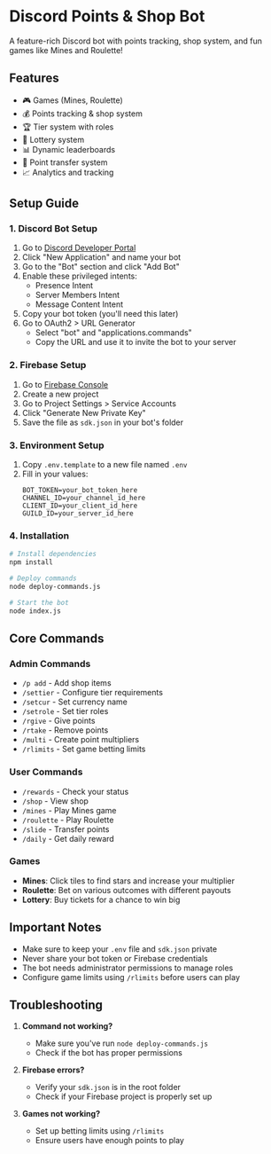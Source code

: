 # Discord Points & Shop Bot

A feature-rich Discord bot with points tracking, shop system, and fun games like Mines and Roulette!

## Features

- 🎮 Games (Mines, Roulette)
- 💰 Points tracking & shop system
- 🏆 Tier system with roles
- 🎲 Lottery system
- 📊 Dynamic leaderboards
- 💸 Point transfer system
- 📈 Analytics and tracking

## Setup Guide

### 1. Discord Bot Setup
1. Go to [Discord Developer Portal](https://discord.com/developers/applications)
2. Click "New Application" and name your bot
3. Go to the "Bot" section and click "Add Bot"
4. Enable these privileged intents:
   - Presence Intent
   - Server Members Intent
   - Message Content Intent
5. Copy your bot token (you'll need this later)
6. Go to OAuth2 > URL Generator
   - Select "bot" and "applications.commands"
   - Copy the URL and use it to invite the bot to your server

### 2. Firebase Setup
1. Go to [Firebase Console](https://console.firebase.google.com/)
2. Create a new project
3. Go to Project Settings > Service Accounts
4. Click "Generate New Private Key"
5. Save the file as `sdk.json` in your bot's folder

### 3. Environment Setup
1. Copy `.env.template` to a new file named `.env`
2. Fill in your values:
   ```
   BOT_TOKEN=your_bot_token_here
   CHANNEL_ID=your_channel_id_here
   CLIENT_ID=your_client_id_here
   GUILD_ID=your_server_id_here
   ```

### 4. Installation
```bash
# Install dependencies
npm install

# Deploy commands
node deploy-commands.js

# Start the bot
node index.js
```

## Core Commands

### Admin Commands
- `/p add` - Add shop items
- `/settier` - Configure tier requirements
- `/setcur` - Set currency name
- `/setrole` - Set tier roles
- `/rgive` - Give points
- `/rtake` - Remove points
- `/multi` - Create point multipliers
- `/rlimits` - Set game betting limits

### User Commands
- `/rewards` - Check your status
- `/shop` - View shop
- `/mines` - Play Mines game
- `/roulette` - Play Roulette
- `/slide` - Transfer points
- `/daily` - Get daily reward

### Games
- **Mines**: Click tiles to find stars and increase your multiplier
- **Roulette**: Bet on various outcomes with different payouts
- **Lottery**: Buy tickets for a chance to win big

## Important Notes

- Make sure to keep your `.env` file and `sdk.json` private
- Never share your bot token or Firebase credentials
- The bot needs administrator permissions to manage roles
- Configure game limits using `/rlimits` before users can play

## Troubleshooting

1. **Command not working?**
   - Make sure you've run `node deploy-commands.js`
   - Check if the bot has proper permissions

2. **Firebase errors?**
   - Verify your `sdk.json` is in the root folder
   - Check if your Firebase project is properly set up

3. **Games not working?**
   - Set up betting limits using `/rlimits`
   - Ensure users have enough points to play 